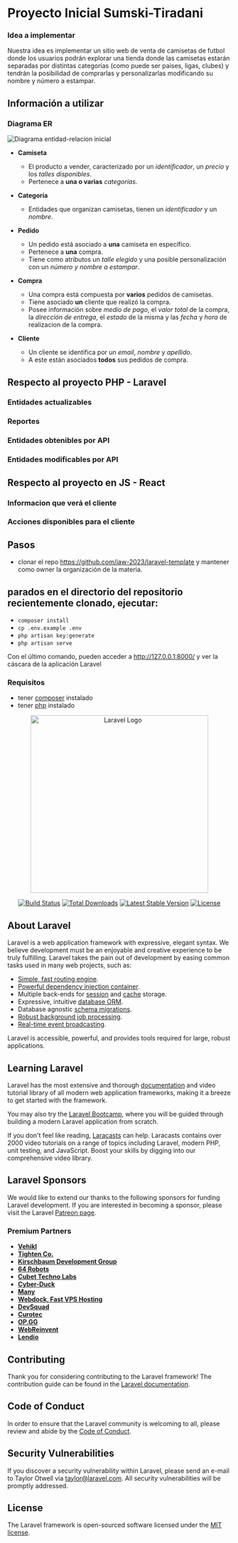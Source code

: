 # Proyecto Inicial Sumski-Tiradani

### Idea a implementar

Nuestra idea es implementar un sitio web de venta de camisetas de futbol donde los usuarios podrán explorar una tienda donde las camisetas estarán separadas por distintas categorías (como puede ser paises, ligas, clubes) y tendrán la posibilidad de comprarlas y personalizarlas modificando su nombre y número a estampar.

## Información a utilizar

### Diagrama ER

![Diagrama entidad-relacion inicial](https://i.imgur.com/owH6qjB.png)

-   **Camiseta**

    -   El producto a vender, caracterizado por un _identificador_, un _precio_ y los _talles disponibles_.
    -   Pertenece a **una o varias** _categorías_.

-   **Categoría**

    -   Entidades que organizan camisetas, tienen un _identificador_ y un _nombre_.

-   **Pedido**

    -   Un pedido está asociado a **una** camiseta en específico.
    -   Pertenece a **una** compra.
    -   Tiene como atributos un _talle elegido_ y una posible personalización con un _número y nombre a estampar_.

-   **Compra**

    -   Una compra está compuesta por **varios** pedidos de camisetas.
    -   Tiene asociado **un** cliente que realizó la compra.
    -   Posee información sobre _medio de pago_, el _valor total_ de la compra, la _dirección de entrega_, el _estado_ de la misma y las _fecha_ y _hora_ de        realizacion de la compra. 

-   **Cliente**
    -   Un cliente se identifica por un _email_, _nombre_ y _apellido_. 
    -   A este están asociados **todos** sus pedidos de compra.

## Respecto al proyecto PHP - Laravel

### Entidades actualizables

### Reportes

### Entidades obtenibles por API

### Entidades modificables por API

## Respecto al proyecto en JS - React

### Informacion que verá el cliente

### Acciones disponibles para el cliente

## Pasos

-   clonar el repo https://github.com/iaw-2023/laravel-template y mantener como owner la organización de la materia.

## parados en el directorio del repositorio recientemente clonado, ejecutar:

-   `composer install`
-   `cp .env.example .env`
-   `php artisan key:generate`
-   `php artisan serve`

Con el último comando, pueden acceder a http://127.0.0.1:8000/ y ver la cáscara de la aplicación Laravel

### Requisitos

-   tener [composer](https://getcomposer.org/) instalado
-   tener [php](https://www.php.net/) instalado

<p align="center"><a href="https://laravel.com" target="_blank"><img src="https://raw.githubusercontent.com/laravel/art/master/logo-lockup/5%20SVG/2%20CMYK/1%20Full%20Color/laravel-logolockup-cmyk-red.svg" width="400" alt="Laravel Logo"></a></p>

<p align="center">
<a href="https://github.com/laravel/framework/actions"><img src="https://github.com/laravel/framework/workflows/tests/badge.svg" alt="Build Status"></a>
<a href="https://packagist.org/packages/laravel/framework"><img src="https://img.shields.io/packagist/dt/laravel/framework" alt="Total Downloads"></a>
<a href="https://packagist.org/packages/laravel/framework"><img src="https://img.shields.io/packagist/v/laravel/framework" alt="Latest Stable Version"></a>
<a href="https://packagist.org/packages/laravel/framework"><img src="https://img.shields.io/packagist/l/laravel/framework" alt="License"></a>
</p>

## About Laravel

Laravel is a web application framework with expressive, elegant syntax. We believe development must be an enjoyable and creative experience to be truly fulfilling. Laravel takes the pain out of development by easing common tasks used in many web projects, such as:

-   [Simple, fast routing engine](https://laravel.com/docs/routing).
-   [Powerful dependency injection container](https://laravel.com/docs/container).
-   Multiple back-ends for [session](https://laravel.com/docs/session) and [cache](https://laravel.com/docs/cache) storage.
-   Expressive, intuitive [database ORM](https://laravel.com/docs/eloquent).
-   Database agnostic [schema migrations](https://laravel.com/docs/migrations).
-   [Robust background job processing](https://laravel.com/docs/queues).
-   [Real-time event broadcasting](https://laravel.com/docs/broadcasting).

Laravel is accessible, powerful, and provides tools required for large, robust applications.

## Learning Laravel

Laravel has the most extensive and thorough [documentation](https://laravel.com/docs) and video tutorial library of all modern web application frameworks, making it a breeze to get started with the framework.

You may also try the [Laravel Bootcamp](https://bootcamp.laravel.com), where you will be guided through building a modern Laravel application from scratch.

If you don't feel like reading, [Laracasts](https://laracasts.com) can help. Laracasts contains over 2000 video tutorials on a range of topics including Laravel, modern PHP, unit testing, and JavaScript. Boost your skills by digging into our comprehensive video library.

## Laravel Sponsors

We would like to extend our thanks to the following sponsors for funding Laravel development. If you are interested in becoming a sponsor, please visit the Laravel [Patreon page](https://patreon.com/taylorotwell).

### Premium Partners

-   **[Vehikl](https://vehikl.com/)**
-   **[Tighten Co.](https://tighten.co)**
-   **[Kirschbaum Development Group](https://kirschbaumdevelopment.com)**
-   **[64 Robots](https://64robots.com)**
-   **[Cubet Techno Labs](https://cubettech.com)**
-   **[Cyber-Duck](https://cyber-duck.co.uk)**
-   **[Many](https://www.many.co.uk)**
-   **[Webdock, Fast VPS Hosting](https://www.webdock.io/en)**
-   **[DevSquad](https://devsquad.com)**
-   **[Curotec](https://www.curotec.com/services/technologies/laravel/)**
-   **[OP.GG](https://op.gg)**
-   **[WebReinvent](https://webreinvent.com/?utm_source=laravel&utm_medium=github&utm_campaign=patreon-sponsors)**
-   **[Lendio](https://lendio.com)**

## Contributing

Thank you for considering contributing to the Laravel framework! The contribution guide can be found in the [Laravel documentation](https://laravel.com/docs/contributions).

## Code of Conduct

In order to ensure that the Laravel community is welcoming to all, please review and abide by the [Code of Conduct](https://laravel.com/docs/contributions#code-of-conduct).

## Security Vulnerabilities

If you discover a security vulnerability within Laravel, please send an e-mail to Taylor Otwell via [taylor@laravel.com](mailto:taylor@laravel.com). All security vulnerabilities will be promptly addressed.

## License

The Laravel framework is open-sourced software licensed under the [MIT license](https://opensource.org/licenses/MIT).
